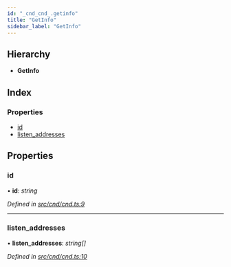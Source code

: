 ```yaml
---
id: "_cnd_cnd_.getinfo"
title: "GetInfo"
sidebar_label: "GetInfo"
---
```


## Hierarchy

* **GetInfo**

## Index

### Properties

* [id](_cnd_cnd_.getinfo.md#id)
* [listen_addresses](_cnd_cnd_.getinfo.md#listen_addresses)

## Properties

###  id

• **id**: *string*

*Defined in [src/cnd/cnd.ts:9](https://github.com/comit-network/comit-js-sdk/blob/364611d/src/cnd/cnd.ts#L9)*

___

###  listen_addresses

• **listen_addresses**: *string[]*

*Defined in [src/cnd/cnd.ts:10](https://github.com/comit-network/comit-js-sdk/blob/364611d/src/cnd/cnd.ts#L10)*
